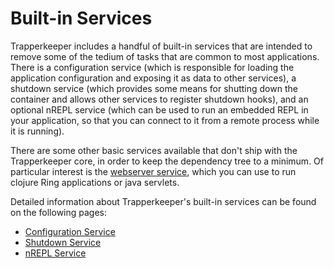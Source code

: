 # Built-in Services

Trapperkeeper includes a handful of built-in services that are intended to remove some of the tedium of tasks that are common to most applications.  There is a configuration service (which is responsible for loading the application configuration and exposing it as data to other services), a shutdown service (which provides some means for shutting down the container and allows other services to register shutdown hooks), and an optional nREPL service (which can be used to run an embedded REPL in your application, so that you can connect to it from a remote process while it is running).

There are some other basic services available that don't ship with the Trapperkeeper core, in order to keep the dependency tree to a minimum.  Of particular interest is the [webserver service](https://github.com/puppetlabs/trapperkeeper-webserver-jetty9), which you can use to run clojure Ring applications or java servlets.

Detailed information about Trapperkeeper's built-in services can be found on the following pages:

- [Configuration Service](Built-in-Configuration-Service.md)
- [Shutdown Service](Built-in-Shutdown-Service.md)
- [nREPL Service](Built-in-nREPL-Service.md)
